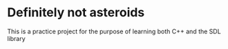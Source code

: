 # Definitely not asteroids

This is a practice project for the purpose of learning both C++ and the SDL library
